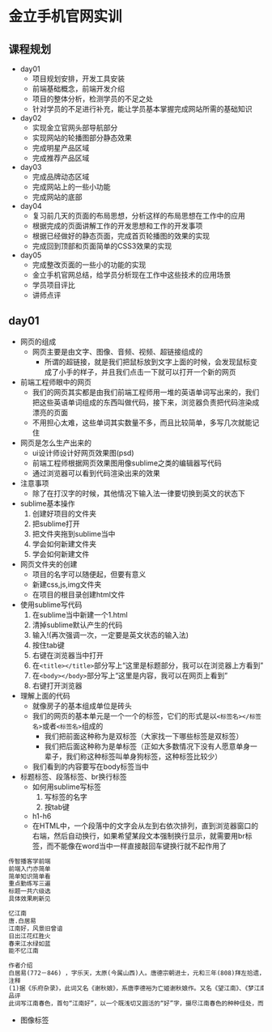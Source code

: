 # 金立手机官网实训
## 课程规划
- day01
  + 项目规划安排，开发工具安装
  + 前端基础概念，前端开发介绍
  + 项目的整体分析，检测学员的不足之处
  + 针对学员的不足进行补充，能让学员基本掌握完成网站所需的基础知识
- day02
  + 实现金立官网头部导航部分
  + 实现网站的轮播图部分静态效果
  + 完成明星产品区域
  + 完成推荐产品区域
- day03
  + 完成品牌动态区域
  + 完成网站上的一些小功能
  + 完成网站的底部
- day04
  + 复习前几天的页面的布局思想，分析这样的布局思想在工作中的应用
  + 根据完成的页面讲解工作的开发思想和工作的开发事项
  + 根据已经做好的静态页面，完成首页轮播图的效果的实现
  + 完成回到顶部和页面简单的CSS3效果的实现
- day05
  + 完成整改页面的一些小的功能的实现
  + 金立手机官网总结，给学员分析现在工作中这些技术的应用场景
  + 学员项目评比
  + 讲师点评


## day01
- 网页的组成
  + 网页主要是由文字、图像、音频、视频、超链接组成的
    + 所谓的超链接，就是我们把鼠标放到文字上面的时候，会发现鼠标变成了小手的样子，并且我们点击一下就可以打开一个新的网页
- 前端工程师眼中的网页
  + 我们的网页其实都是由我们前端工程师用一堆的英语单词写出来的，我们把这些英语单词组成的东西叫做代码，接下来，浏览器负责把代码渲染成漂亮的页面
  + 不用担心太难，这些单词其实数量不多，而且比较简单，多写几次就能记住
- 网页是怎么生产出来的
  + ui设计师设计好网页效果图(psd)
  + 前端工程师根据网页效果图用像sublime之类的编辑器写代码
  + 通过浏览器可以看到代码渲染出来的效果
- 注意事项
  + 除了在打汉字的时候，其他情况下输入法一律要切换到英文的状态下
- sublime基本操作
  1. 创建好项目的文件夹
  2. 把sublime打开
  3. 把文件夹拖到sublime当中
  4. 学会如何新建文件夹
  5. 学会如何新建文件
- 网页文件夹的创建
  + 项目的名字可以随便起，但要有意义
  + 新建css,js,img文件夹
  + 在项目的根目录创建html文件
- 使用sublime写代码
  1. 在sublime当中新建一个1.html
  2. 清掉sublime默认产生的代码
  3. 输入!(再次强调一次，一定要是英文状态的输入法)
  4. 按住tab键
  5. 右键在浏览器当中打开
  6. 在`<title></title>`部分写上“这里是标题部分，我可以在浏览器上方看到”
  7. 在`<body></body>`部分写上“这里是内容，我可以在网页上看到”
  8. 右键打开浏览器
- 理解上面的代码
  + 就像房子的基本组成单位是砖头
  + 我们的网页的基本单元是一个一个的标签，它们的形式是以`<标签名></标签名>`或者`<标签名>`组成的
    + 我们把前面这种称为是双标签（大家找一下哪些标签是双标签）
    + 我们把后面这种称为是单标签（正如大多数情况下没有人愿意单身一辈子，我们称这种标签叫单身狗标签，这种标签比较少）
  + 我们看到的内容要写在body标签当中
- 标题标签、段落标签、br换行标签
  + 如何用sublime写标签
    1. 写标签的名字
    2. 按tab键
  + h1-h6
  + 在HTML中，一个段落中的文字会从左到右依次排列，直到浏览器窗口的右端，然后自动换行，如果希望某段文本强制换行显示，就需要用br标签，而不能像在word当中一样直接敲回车键换行就不起作用了

```html
传智播客学前端
前端入门亦简单
简单知识简单看
重点勤练写三遍
标题一共六级选
具体效果刷新见
```

```html
忆江南
唐.白居易
江南好，风景旧曾谙
日出江花红胜火
春来江水绿如蓝
能不忆江南

作者介绍
白居易(772－846) ，字乐天，太原(今属山西)人。唐德宗朝进士，元和三年(808)拜左拾遗，后贬江州(今属江西)司马，移忠州(今属四川)刺史，又为苏州(今属江苏)、同州(今属陕西大荔)刺史。晚居洛阳，自号醉吟先生、香山居士。其诗政治倾向鲜明，重讽喻，尚坦易，为中唐大家。也是早期词人中的佼佼者，所作对后世影响甚大。
注释
(1)据《乐府杂录》，此词又名《谢秋娘》，系唐李德裕为亡姬谢秋娘作。又名《望江南》、《梦江南》等。分单调、双调两体。单调二十七字，双凋五十四字，皆平韵。(2)谙(音安)：熟悉。(3)蓝：蓝草，其叶可制青绿染料。
品评
此词写江南春色，首句“江南好”，以一个既浅切又圆活的“好”字，摄尽江南春色的种种佳处，而作者的赞颂之意与向往之情也尽寓其中。同时，唯因“好”之已甚，方能“忆”之不休，因此，此句又已暗逗结句“能不忆江南”，并与之相关阖。次句“风景旧曾谙”，点明江南风景之“好”，并非得之传闻，而是作者出牧杭州时的亲身体验与亲身感受。这就既落实了“好”字，又照应了“忆”字，不失为勾通一篇意脉的精彩笔墨。三、四两句对江南之“好”进 　行形象化的演绎，突出渲染江花、江水红绿相映的明艳色彩，给人以光彩夺目的强烈印象。其中，既有同色间的相互烘托，又有异色间的相互映衬，充分显示了作者善于著色的技巧。篇末，以“能不忆江南”收束全词，既托出身在洛阳的作者对江南春色的无限赞叹与怀念，又造成一种悠远而又深长的韵味，把读者带入余情摇漾的境界中
```

- 图像标签